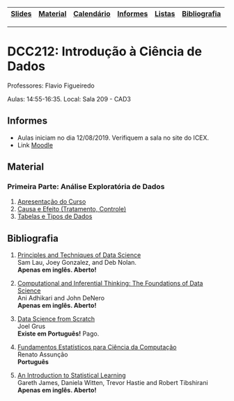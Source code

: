 | [Slides] | [Material] | [Calendário] | [Informes] | [Listas] | [Bibliografia] |
|----------|------------|--------------|------------|----------|----------------|
- - -

# DCC212: Introdução à Ciência de Dados

Professores: Flavio Figueiredo

Aulas: 14:55-16:35.
Local: Sala 209 - CAD3

## Informes

* Aulas iniciam no dia 12/08/2019. Verifiquem a sala no site do ICEX.
* Link [Moodle](https://virtual.ufmg.br/20192/course/view.php?id=12655)

## Material

### Primeira Parte: Análise Exploratória de Dados

1. [Apresentação do Curso](https://github.com/icd-ufmg/2019.2/blob/master/aulas/01-Apresentacao/Aula01-Apresentacao.ipynb)
1. [Causa e Efeito (Tratamento, Controle)](https://github.com/icd-ufmg/2019.2/blob/master/aulas/02-Causa-e-Efeito/README.md)
1. [Tabelas e Tipos de Dados](https://github.com/icd-ufmg/2019.2/blob/master/aulas/03-Tabelas-e-Tipos-de-Dados/Aula03-Tabelas.ipynb)

## Bibliografia


  1. [Principles and Techniques of Data Science](https://www.textbook.ds100.org/) <br>
      Sam Lau, Joey Gonzalez, and Deb Nolan. <br>
     **Apenas em inglês. Aberto!**
     
  1. [Computational and Inferential Thinking: The Foundations of Data Science](http://www.inferentialthinking.com/) <br>
     Ani Adhikari and John DeNero <br>
     **Apenas em inglês. Aberto!**
     
  1. [Data Science from Scratch](http://shop.oreilly.com/product/0636920033400.do) <br>
     Joel Grus  <br>
     **Existe em Português!** Pago.
     
  1. [Fundamentos Estatísticos para Ciência da Computação](http://homepages.dcc.ufmg.br/~assuncao/EstatCC/FECD.pdf) <br>
     Renato Assunção <br>
     **Português**
          
  1. [An Introduction to Statistical Learning](www-bcf.usc.edu/~gareth/ISL/) <br>
      Gareth James, Daniela Witten, Trevor Hastie and Robert Tibshirani <br>
     **Apenas em inglês. Aberto!**

[Slides]: https://drive.google.com/drive/folders/1ZIwHz7U8vKAgjvHwkL_R1hZlE_4dsmah?usp=sharing
[Calendário]: https://docs.google.com/spreadsheets/d/1bS3vOooAlst9Z91ve2lo2YUKl9FqDQrKaXu0LzoUYe4/edit?usp=sharing
[Informes]: #informes
[TPs]: #tps
[Bibliografia]: #bibliografia
[Material]: #material
[Exemplos]: ./aulas/
[Listas]: https://drive.google.com/drive/folders/1BQV0u2NCllvFaDIy7qWS9I5YhUTyH9td?usp=sharing
